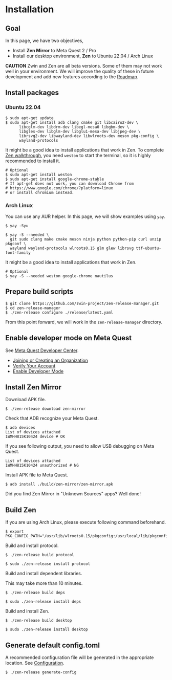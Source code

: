 # Installation

## Goal

In this page, we have two objectives,

- Install **Zen Mirror** to Meta Quest 2 / Pro
- Install our desktop environment, **Zen** to Ubuntu 22.04 / Arch Linux

<!-- TODO: Link to the description of Zen and Zen Mirror -->

**CAUTION**
Zwin and Zen are all beta versions. Some of them may not work well in your environment.
We will improve the quality of these in future development and add new features according to the [Roadmap](/en/roadmap).

## Install packages

### Ubuntu 22.04

```shell
$ sudo apt-get update
$ sudo apt-get install adb clang cmake git libcairo2-dev \
      libcglm-dev libdrm-dev libegl-mesa0 libgbm-dev \
      libgles-dev libglm-dev libglu1-mesa-dev libjpeg-dev \
      librsvg2-dev libwayland-dev libwlroots-dev meson pkg-config \
      wayland-protocols
```

It might be a good idea to install applications that work in Zen. To complete [Zen walkthrough](/en/getting_started/zen_walkthrough), you need `weston` to start the terminal, so it is highly recommended to install it.

```shell
# Optional
$ sudo apt-get install weston
$ sudo apt-get install google-chrome-stable
# If apt-get does not work, you can download Chrome from
# https://www.google.com/chrome/?platform=linux
# or install chromium instead.
```

### Arch Linux

You can use any AUR helper. In this page, we will show examples using `yay`.

```shell
$ yay -Syu
```

```shell
$ yay -S --needed \
  git sudo clang make cmake meson ninja python python-pip curl unzip pkgconf \
  wayland wayland-protocols wlroots0.15 glm glew librsvg ttf-ubuntu-font-family
```

It might be a good idea to install applications that work in Zen.

```shell
# Optional
$ yay -S --needed weston google-chrome nautilus
```

## Prepare build scripts

```shell
$ git clone https://github.com/zwin-project/zen-release-manager.git
$ cd zen-release-manager
$ ./zen-release configure ./release/latest.yaml
```

From this point forward, we will work in the `zen-release-manager` directory.

## Enable developer mode on Meta Quest

See [Meta Quest Developer Center](https://developer.oculus.com/documentation/native/android/mobile-device-setup/ "Device Setup").

- [Joining or Creating an Organization](https://developer.oculus.com/documentation/native/android/mobile-device-setup/#joining-or-creating-an-organization)
- [Verify Your Account](https://developer.oculus.com/documentation/native/android/mobile-device-setup/#verify-your-account)
- [Enable Developer Mode](https://developer.oculus.com/documentation/native/android/mobile-device-setup/#enable-developer-mode)

## Install Zen Mirror

Download APK file.

```shell
$ ./zen-release download zen-mirror
```

Check that ADB recognize your Meta Quest.

```shell
$ adb devices
List of devices attached
1WMHH815K10424 device # OK
```

If you see following output, you need to allow USB debugging on Meta Quest.

```shell
List of devices attached
1WMHH815K10424 unauthorized # NG
```

Install APK file to Meta Quest.

```shell
$ adb install ./build/zen-mirror/zen-mirror.apk
```

Did you find Zen Mirror in "Unknown Sources" apps? Well done!

## Build Zen

If you are using Arch Linux, please execute following command beforehand.

```shell
$ export PKG_CONFIG_PATH="/usr/lib/wlroots0.15/pkgconfig:/usr/local/lib/pkgconfig:/usr/local/lib64/pkgconfig:${PKG_CONFIG_PATH}"
```

Build and install protocol.

```shell
$ ./zen-release build protocol
```

```shell
$ sudo ./zen-release install protocol
```

Build and install dependent libraries.

This may take more than 10 minutes.

```shell
$ ./zen-release build deps
```

```shell
$ sudo ./zen-release install deps
```

Build and install Zen.

```shell
$ ./zen-release build desktop
```

```shell
$ sudo ./zen-release install desktop
```

## Generate default config.toml

A recommended configuration file will be generated in the appropriate location.
See [Configuration](/en/getting_started/configuration).
```shell
$ ./zen-release generate-config
```

